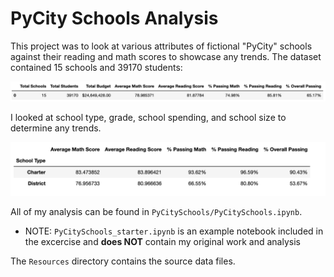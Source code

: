 # PyCity Schools Analysis
This project was to look at various attributes of fictional "PyCity" schools against their reading and math scores to showcase any trends. The dataset contained 15 schools and 39170 students:

![school summary](schools.png)

I looked at school type, grade, school spending, and school size to determine any trends.

![school type](school_type.png)

All of my analysis can be found in `PyCitySchools/PyCitySchools.ipynb`.
* NOTE: `PyCitySchools_starter.ipynb` is an example notebook included in the excercise and **does NOT** contain my original work and analysis

The `Resources` directory contains the source data files.

